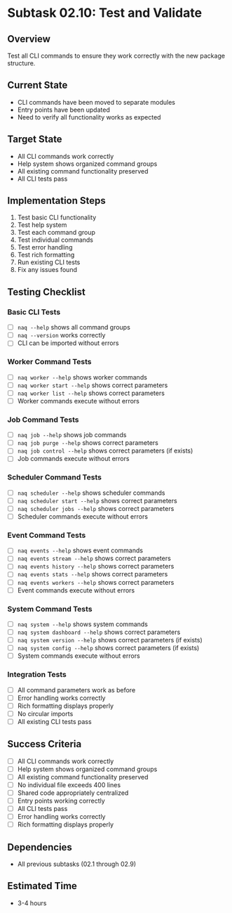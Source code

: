 # Subtask 02.10: Test and Validate

## Overview
Test all CLI commands to ensure they work correctly with the new package structure.

## Current State
- CLI commands have been moved to separate modules
- Entry points have been updated
- Need to verify all functionality works as expected

## Target State
- All CLI commands work correctly
- Help system shows organized command groups
- All existing command functionality preserved
- All CLI tests pass

## Implementation Steps
1. Test basic CLI functionality
2. Test help system
3. Test each command group
4. Test individual commands
5. Test error handling
6. Test rich formatting
7. Run existing CLI tests
8. Fix any issues found

## Testing Checklist

### Basic CLI Tests
- [ ] `naq --help` shows all command groups
- [ ] `naq --version` works correctly
- [ ] CLI can be imported without errors

### Worker Command Tests
- [ ] `naq worker --help` shows worker commands
- [ ] `naq worker start --help` shows correct parameters
- [ ] `naq worker list --help` shows correct parameters
- [ ] Worker commands execute without errors

### Job Command Tests
- [ ] `naq job --help` shows job commands
- [ ] `naq job purge --help` shows correct parameters
- [ ] `naq job control --help` shows correct parameters (if exists)
- [ ] Job commands execute without errors

### Scheduler Command Tests
- [ ] `naq scheduler --help` shows scheduler commands
- [ ] `naq scheduler start --help` shows correct parameters
- [ ] `naq scheduler jobs --help` shows correct parameters
- [ ] Scheduler commands execute without errors

### Event Command Tests
- [ ] `naq events --help` shows event commands
- [ ] `naq events stream --help` shows correct parameters
- [ ] `naq events history --help` shows correct parameters
- [ ] `naq events stats --help` shows correct parameters
- [ ] `naq events workers --help` shows correct parameters
- [ ] Event commands execute without errors

### System Command Tests
- [ ] `naq system --help` shows system commands
- [ ] `naq system dashboard --help` shows correct parameters
- [ ] `naq system version --help` shows correct parameters (if exists)
- [ ] `naq system config --help` shows correct parameters (if exists)
- [ ] System commands execute without errors

### Integration Tests
- [ ] All command parameters work as before
- [ ] Error handling works correctly
- [ ] Rich formatting displays properly
- [ ] No circular imports
- [ ] All existing CLI tests pass

## Success Criteria
- [ ] All CLI commands work correctly
- [ ] Help system shows organized command groups
- [ ] All existing command functionality preserved
- [ ] No individual file exceeds 400 lines
- [ ] Shared code appropriately centralized
- [ ] Entry points working correctly
- [ ] All CLI tests pass
- [ ] Error handling works correctly
- [ ] Rich formatting displays properly

## Dependencies
- All previous subtasks (02.1 through 02.9)

## Estimated Time
- 3-4 hours
